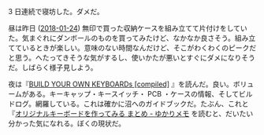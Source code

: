3 日連続で寝坊した。ダメだ。

昼は昨日 ([2018-01-24][]) 無印で買った収納ケースを組み立てて片付けをしていた。気まぐれにダンボールのものを買ってみたけど、なかなか良さそう。組み立てているときが楽しい。意味のない時間なんだけど、そこがわくわくのピークだと思う。へたってきそうな気がするし、使いかたが悪いとすぐにダメになりそうだ。しばらく様子見しよう。

夜は『[BUILD YOUR OWN KEYBOARDs [compiled]](https://plustk2s.booth.pm/items/701987) 』を読んだ。良い。ボリュームがある。キーキャップ・キースイッチ・ PCB ・ケースの情報、そしてビルドログ。網羅している。これは確かに沼へのガイドブックだ。たぶん、これと『[オリジナルキーボードを作ってみる まとめ - ゆかりメモ](http://eucalyn.hatenadiary.jp/entry/original-keyboard-toc) を読むと、だいたい分かった気になれる。ぼくの現状だ。

[2018-01-24]: https://blog.bouzuya.net/2018/01/24/
